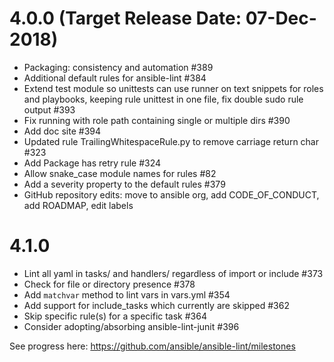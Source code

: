 # 4.0.0 (Target Release Date: 07-Dec-2018)

* Packaging: consistency and automation #389
* Additional default rules for ansible-lint #384
* Extend test module so unittests can use runner on text snippets for roles and playbooks, keeping rule unittest in one file, fix double sudo rule output #393
* Fix running with role path containing single or multiple dirs #390
* Add doc site #394
* Updated rule TrailingWhitespaceRule.py to remove carriage return char #323
* Add Package has retry rule #324
* Allow snake_case module names for rules #82
* Add a severity property to the default rules #379
* GitHub repository edits: move to ansible org, add CODE_OF_CONDUCT, add ROADMAP, edit labels

# 4.1.0

* Lint all yaml in tasks/ and handlers/ regardless of import or include #373
* Check for file or directory presence #378
* Add `matchvar` method to lint vars in vars.yml #354
* Add support for include_tasks which currently are skipped #362
* Skip specific rule(s) for a specific task #364
* Consider adopting/absorbing ansible-lint-junit #396

See progress here: https://github.com/ansible/ansible-lint/milestones
